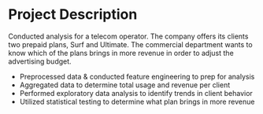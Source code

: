 # Project Description
Conducted analysis for a telecom operator. The company offers its clients two prepaid plans, Surf and Ultimate. The commercial department wants to know which of the plans brings in more revenue in order to adjust the advertising budget. 
* Preprocessed data & conducted feature engineering to prep for analysis
* Aggregated data to determine total usage and revenue per client
* Performed exploratory data analysis to identify trends in client behavior
* Utilized statistical testing to determine what plan brings in more revenue